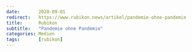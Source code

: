 ```yaml
---
date:       2020-09-01
redirect:   https://www.rubikon.news/artikel/pandemie-ohne-pandemie
title:      Rubikon
subtitle:   "Pandemie ohne Pandemie"
categories: Medien
tags:       [rubikon]
---
```

